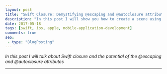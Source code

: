 ```yaml
---
layout: post
title: "Swift Closure: Demystifying @escaping and @autoclosure attributes"
description: "In this post I will show you how to create a scene using ThreeJS with support for Physically Based Rendering"
date: 2017-05-18
tags: [swift, ios, apple, mobile-application-development]
comments: true
seo:
 - type: "BlogPosting"
---
```


*In this post I will talk about Swift closure and the potential of the @escaping and @autoclosure attributes*

---


